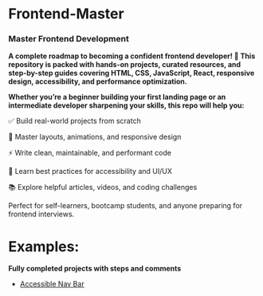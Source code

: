 # Frontend-Master
### Master Frontend Development
**A complete roadmap to becoming a confident frontend developer! 🚀 This repository is packed with hands-on projects, curated resources, and step-by-step guides covering HTML, CSS, JavaScript, React, responsive design, accessibility, and performance optimization.**

**Whether you’re a beginner building your first landing page or an intermediate developer sharpening your skills, this repo will help you:**

✅ Build real-world projects from scratch

🎨 Master layouts, animations, and responsive design

⚡ Write clean, maintainable, and performant code

🧠 Learn best practices for accessibility and UI/UX

📚 Explore helpful articles, videos, and coding challenges

Perfect for self-learners, bootcamp students, and anyone preparing for frontend interviews.




# Examples:
**Fully completed projects with steps and comments** 
- [Accessible Nav Bar](./accessible-navbar/README.md)